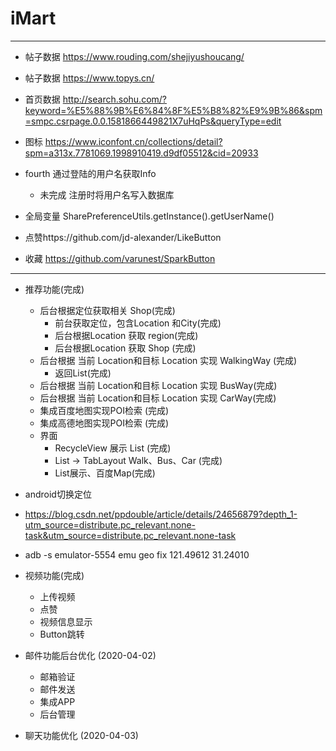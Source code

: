 # iMart
---
- 帖子数据 https://www.rouding.com/shejiyushoucang/
- 帖子数据 https://www.topys.cn/
- 首页数据 http://search.sohu.com/?keyword=%E5%88%9B%E6%84%8F%E5%B8%82%E9%9B%86&spm=smpc.csrpage.0.0.1581866449821X7uHqPs&queryType=edit
- 图标 https://www.iconfont.cn/collections/detail?spm=a313x.7781069.1998910419.d9df05512&cid=20933
 
- fourth 通过登陆的用户名获取Info
  - 未完成 注册时将用户名写入数据库

- 全局变量 SharePreferenceUtils.getInstance().getUserName()
- 点赞https://github.com/jd-alexander/LikeButton
- 收藏 https://github.com/varunest/SparkButton

---

- 推荐功能(完成)

  - 后台根据定位获取相关 Shop(完成)
    - 前台获取定位，包含Location 和City(完成)
    - 后台根据Location 获取 region(完成)
    - 后台根据Location 获取 Shop (完成)
  - 后台根据 当前 Location和目标 Location 实现 WalkingWay (完成)
    - 返回List<String>(完成)
  - 后台根据 当前 Location和目标 Location 实现 BusWay(完成)
  - 后台根据 当前 Location和目标 Location 实现 CarWay(完成)
  - 集成百度地图实现POI检索 (完成)
  - 集成高德地图实现POI检索 (完成)
  - 界面
    - RecycleView 展示 List (完成)
    - List -> TabLayout Walk、Bus、Car (完成)
    - List展示、百度Map(完成)
- android切换定位
 - https://blog.csdn.net/ppdouble/article/details/24656879?depth_1-utm_source=distribute.pc_relevant.none-task&utm_source=distribute.pc_relevant.none-task
 - adb -s emulator-5554 emu geo fix 121.49612 31.24010
- 视频功能(完成)
  - 上传视频
  - 点赞
  - 视频信息显示
  - Button跳转
- 邮件功能后台优化 (2020-04-02)
  - 邮箱验证
  - 邮件发送
  - 集成APP
  - 后台管理
- 聊天功能优化 (2020-04-03)
